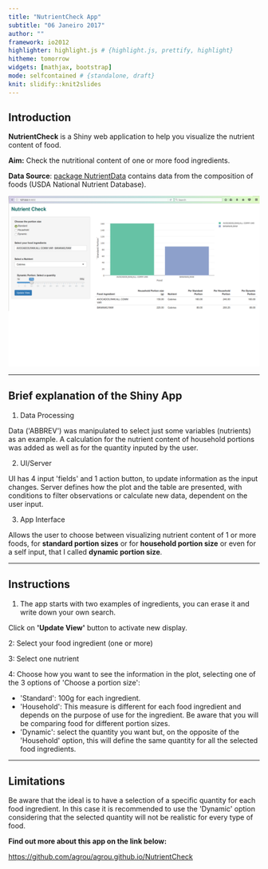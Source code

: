 ```yaml
---
title: "NutrientCheck App"
subtitle: "06 Janeiro 2017"
author: ""
framework: io2012
highlighter: highlight.js # {highlight.js, prettify, highlight}
hitheme: tomorrow
widgets: [mathjax, bootstrap]
mode: selfcontained # {standalone, draft}
knit: slidify::knit2slides
---  
```







## Introduction 

**NutrientCheck** is a Shiny web application to help you visualize the nutrient content of food.
  
**Aim:** Check the nutritional content of one or more food ingredients. 

**Data Source**: [package NutrientData](https://github.com/56north/NutrientData) contains data from the composition of foods (USDA National Nutrient Database). 


<img src="assets/img/NutrientCheck.png" title="plot of chunk NutritionApp" alt="plot of chunk NutritionApp" width="600px" />

---
## Brief explanation of the Shiny App

1. Data Processing

Data ('ABBREV') was manipulated to select just some variables (nutrients) as an example. 
A calculation for the nutrient content of household portions was added as well as for the quantity inputed by the user.

2. UI/Server

UI has 4 input 'fields' and 1 action button, to update information as the input changes. 
Server defines how the plot and the table are presented, with conditions to filter observations or calculate new data, dependent on the user input.

3. App Interface

Allows the user to choose between visualizing nutrient content of 1 or more foods, for **standard portion sizes** or for **household portion size** or even for a self input, that I called **dynamic portion size**.

---
## Instructions

1. The app starts with two examples of ingredients, you can erase it and write down your own search. 

Click on **'Update View'** button to activate new display.

2: Select your food ingredient (one or more)

3: Select one nutrient

4: Choose how you want to see the information in the plot, selecting one of the 3 options of 'Choose a portion size':

* 'Standard': 100g for each ingredient. 
* 'Household': This measure is different for each food ingredient and depends on the purpose of use for the ingredient. Be aware that you will be comparing food for different portion sizes.
* 'Dynamic': select the quantity you want but, on the opposite of the 'Household' option, this will define the same quantity for all the selected food ingredients. 

---
## Limitations 

Be aware that the ideal is to have a selection of a specific quantity for each food ingredient. In this case it is recommended to use the 'Dynamic' option considering
that the selected quantity will not be realistic for every type of food.

**Find out more about this app on the link below:**

https://github.com/agrou/agrou.github.io/NutrientCheck
